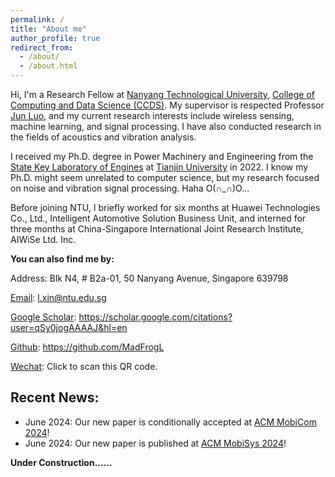 ```yaml
---
permalink: /
title: "About me"
author_profile: true
redirect_from: 
  - /about/
  - /about.html
---
```


Hi, I'm a Research Fellow at [Nanyang Technological University](https://www.ntu.edu.sg/), [College of Computing and Data Science (CCDS)](https://www.ntu.edu.sg/computing). My supervisor is respected Professor [Jun Luo](https://dr.ntu.edu.sg/cris/rp/rp01107), and my current research interests include wireless sensing, machine learning, and signal processing. I have also conducted research in the fields of acoustics and vibration analysis.

I received my Ph.D. degree in Power Machinery and Engineering from the [State Key Laboratory of Engines](https://www.tju.edu.cn/info/1058/1442.htm) at [Tianjin University](https://www.tju.edu.cn/) in 2022. I know my Ph.D. might seem unrelated to computer science, but my research focused on noise and vibration signal processing. Haha O(∩_∩)O...

Before joining NTU, I briefly worked for six months at Huawei Technologies Co., Ltd., Intelligent Automotive Solution Business Unit, and interned for three months at China-Singapore International Joint Research Institute, AIWiSe Ltd. Inc.

**You can also find me by:**

Address: Blk N4, # B2a-01, 50 Nanyang Avenue, Singapore 639798

[Email](mailto:l.xin@ntu.edu.sg): l.xin@ntu.edu.sg

[Google Scholar](https://scholar.google.com/citations?user=qSy0jogAAAAJ&hl=en): https://scholar.google.com/citations?user=qSy0jogAAAAJ&hl=en

[Github](https://github.com/MadFrogL): https://github.com/MadFrogL

[Wechat](../images/Wechat.jpg): Click to scan this QR code.


## Recent News:
+ June 2024: Our new paper is conditionally accepted at [ACM MobiCom 2024](https://sigmobile.org/mobicom/2024/)!
+ June 2024: Our new paper is published at [ACM MobiSys 2024](https://dl.acm.org/doi/abs/10.1145/3643832.3661889)!


**Under Construction......**
